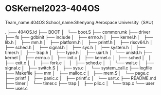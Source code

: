 # OSKernel2023-404OS

Team_name:404OS
School_name:Shenyang Aerospace University（SAU）

.
├── 404OS.ld
├── BOOT
│   └── boot.S
├── common.mk
├── driver
├── fs
├── gdbinit
├── include
│   ├── errno.h
│   ├── kernel.h
│   ├── lib.h
│   ├── mm.h
│   ├── platform.h
│   ├── printf.h
│   ├── riscv64.h
│   ├── sched.h
│   ├── signal.h
│   ├── sys.h
│   ├── system.h
│   ├── timer.h
│   ├── trap.h
│   ├── type.h
│   ├── uart.h
│   └── unistd.h
├── kernel
│   ├── errno.c
│   ├── init.c
│   ├── kernel.c
│   ├── sched
│   │   ├── exit.c
│   │   ├── fork.c
│   │   ├── sched.c
│   │   └── wait.c
│   ├── signal.c
│   ├── switch.S
│   ├── sys.c
│   └── system_call.c
├── logfile
├── Makefile
├── mm
│   ├── malloc.c
│   ├── mem.S
│   └── page.c
├── printf
│   ├── panic.c
│   ├── printf.c
│   └── uart.c
├── README.md
├── timer
│   └── timer.c
├── trap
│   ├── plic.c
│   └── trap.c
└── user
    └── user.c

